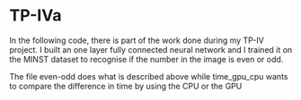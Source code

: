 # TP-IVa
In the following code, there is part of the work done during my TP-IV project. I built an one layer fully connected neural network and I trained it on the MINST dataset to recognise if the number in the image is even or odd.

The file even-odd does what is described above while time_gpu_cpu wants to compare the difference in time by using the CPU or the GPU
